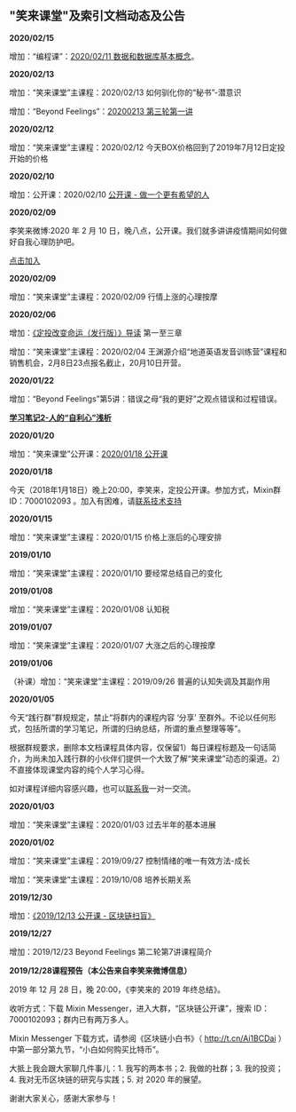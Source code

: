## "笑来课堂"及索引文档动态及公告


**2020/02/15**

增加：“编程课”：[2020/02/11 数据和数据库基本概念](/programming.md)。

**2020/02/13**

增加：“笑来课堂”主课程：2020/02/13 如何驯化你的“秘书”-潜意识

增加：“Beyond Feelings”：[20200213 第三轮第一讲](/beyond-feelings.md)

**2020/02/12**

增加：“笑来课堂”主课程：2020/02/12 今天BOX价格回到了2019年7月12日定投开始的价格

**2020/02/10**

增加：公开课：2020/02/10 [公开课 - 做一个更有希望的人](/xiaolai-main-course-public/20200210-public-course-hope.md) 

**2020/02/09**

李笑来微博:2020 年 2 月 10 日，晚八点，公开课。我们就多讲讲疫情期间如何做好自我心理防护吧。

[点击加入](https://m.weibo.cn/6492252179/4470109931976453)

**2020/02/09**

增加：“笑来课堂”主课程：2020/02/09 行情上涨的心理按摩

**2020/02/06**

增加：[《定投改变命运（发行版）》导读](/xiaolai-main-course-public/understanding_of_onregularinvesting_publish_version.md) 第一至三章

增加：“笑来课堂”主课程：2020/02/04 王渊源介绍“地道英语发音训练营”课程和销售机会，2月8日23点报名截止，20月10日开营。

**2020/01/22**

增加：“Beyond Feelings”第5讲：错误之母“我的更好”之观点错误和过程错误。

[**学习笔记2-人的“自利心”浅析**](/beyond-feelings/20200130-self-interested.md) 


**2020/01/20**

增加：“笑来课堂”公开课：[2020/01/18 公开课](/xiaolai-main-course-public/20200118-public-course-20200118.md)

**2020/01/18**

今天（2018年1月18日）晚上20:00，李笑来，定投公开课。参加方式，Mixin群ID：7000102093 。加入有困难，请[联系技术支持](/contact-info.md)

**2020/01/15**

增加：“笑来课堂”主课程：2020/01/15 价格上涨后的心理安排

**2019/01/10**

增加：“笑来课堂”主课程：2020/01/10 要经常总结自己的变化

**2019/01/08**

增加：“笑来课堂”主课程：2020/01/08 认知税

**2019/01/07**

增加：“笑来课堂”主课程：2020/01/07 大涨之后的心理按摩

**2019/01/06**

（补课）增加：“笑来课堂”主课程：2019/09/26 普遍的认知失调及其副作用

**2020/01/05**

今天“践行群”群规规定，禁止“将群内的课程内容 ‘分享’ 至群外。不论以任何形式，包括所谓的学习笔记，所谓的归纳总结，所谓的重点整理等等”。

根据群规要求，删除本文档课程具体内容，仅保留1）每日课程标题及一句话简介，为尚未加入践行群的小伙伴们提供一个大致了解“笑来课堂”动态的渠道。2）不直接体现课堂内容的纯个人学习心得。

如对课程详细内容感兴趣，也可以[联系我](contact-info.md)一对一交流。

**2020/01/03**

增加：“笑来课堂”主课程：2020/01/03 过去半年的基本进展

**2020/01/02**

增加：“笑来课堂”主课程：2019/09/27 控制情绪的唯一有效方法-成长

增加：“笑来课堂”主课程：2019/10/08 培养长期关系

**2019/12/30**

增加：[《2019/12/13 公开课 - 区块链扫盲》](xiaolai-main-course-public/20191213-public-course-blockchain-abc.md)

**2019/12/27**

增加：2019/12/23 Beyond Feelings 第二轮第7讲课程简介

**2019/12/28课程预告（本公告来自李笑来微博信息）**

2019 年 12 月 28 日，晚 20:00，《李笑来的 2019 年终总结》。 

收听方式：下载 Mixin Messenger，进入大群，“区块链公开课”，搜索 ID：7000102093；群内已有两万多人。 

Mixin Messenger 下载方式，请参阅《区块链小白书》（ http://t.cn/Ai1BCDai ）中第一部分第九节，“小白如何购买比特币”。 

大抵上我会跟大家聊几件事儿：1. 我写的两本书；2. 我做的社群；3. 我的投资；4. 我对无币区块链的研究与实践；5. 对 2020 年的展望。 

谢谢大家关心，感谢大家参与！

